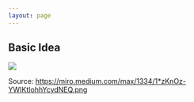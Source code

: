 ```yaml
---
layout: page
--- 
```


## Basic Idea

![](https://miro.medium.com/max/1334/1*zKnOz-YWIKtIohhYcydNEQ.png)

Source: https://miro.medium.com/max/1334/1*zKnOz-YWIKtIohhYcydNEQ.png
